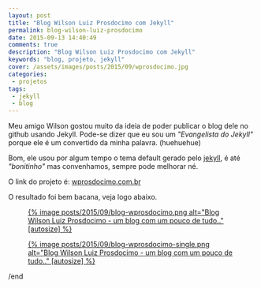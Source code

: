 ```yaml
---
layout: post
title: "Blog Wilson Luiz Prosdocimo com Jekyll"
permalink: blog-wilson-luiz-prosdocimo
date: 2015-09-13 14:40:49
comments: true
description: "Blog Wilson Luiz Prosdocimo com Jekyll"
keywords: "blog, projeto, jekyll"
cover: /assets/images/posts/2015/09/wprosdocimo.jpg
categories:
 - projetos
tags:
 - jekyll
 - blog
---
```


Meu amigo Wilson gostou muito da ideia de poder publicar o blog dele no github usando Jekyll. Pode-se dizer que eu sou um _"Evangelista do Jekyll"_ porque ele é um convertido da minha palavra. (huehuehue)

Bom, ele usou por algum tempo o tema default gerado pelo [jekyll](http://jekyllrb.com/), é até _"bonitinho"_ mas convenhamos, sempre pode melhorar né.

O link do projeto é: [wprosdocimo.com.br](http://wprosdocimo.com.br/)

O resultado foi bem bacana, veja logo abaixo.

<figure class="thumb">
  <a href="{{ 'posts/2015/09/blog-wprosdocimo.png' | asset_path }}" class="swipebox" rel="gallery" title="{{ page.title }}">
    {% image posts/2015/09/blog-wprosdocimo.png alt="Blog Wilson Luiz Prosdocimo - um blog com um pouco de tudo.." [autosize] %}
  </a>
</figure>

<figure class="thumb">
  <a href="{{ 'posts/2015/09/blog-wprosdocimo-single.png' | asset_path }}" class="swipebox" rel="gallery" title="{{ page.title }}">
    {% image posts/2015/09/blog-wprosdocimo-single.png alt="Blog Wilson Luiz Prosdocimo - um blog com um pouco de tudo.." [autosize] %}
  </a>
</figure>

/end